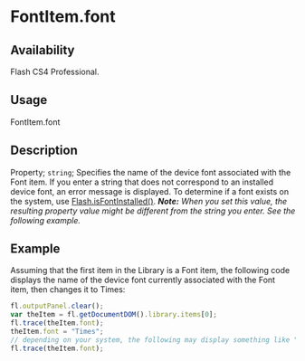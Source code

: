 # FontItem.font

## Availability

Flash CS4 Professional.

## Usage

FontItem.font

## Description

Property; `string`; Specifies the name of the device font associated with the Font item. If you enter a string that does not correspond to an installed device font, an error message is displayed. To determine if a font exists on the system, use [Flash.isFontInstalled()](../Flash_object/Flash37.md).
***Note:** When you set this value, the resulting property value might be different from the string you enter. See the following example.*

## Example

Assuming that the first item in the Library is a Font item, the following code displays the name of the device font currently associated with the Font item, then changes it to Times:

```javascript
fl.outputPanel.clear();
var theItem = fl.getDocumentDOM().library.items[0];
fl.trace(theItem.font);
theItem.font = "Times";
// depending on your system, the following may display something like "Times-Roman"
fl.trace(theItem.font);
```
